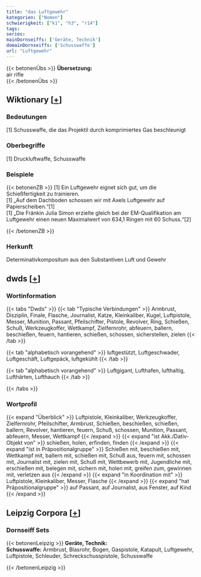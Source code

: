 ```yaml
---
title: "das Luftgewehr"
kategorien: ["Nomen"]
schwierigkeit: ["k1", "h3", "r14"]
tags:
series:
mainDornseiffs: ['Geräte, Technik']
domainDornseiffs: ['Schusswaffe']
url: "Luftgewehr"
---
```


{{< betonenÜbs >}}
**Übersetzung:**  
air rifle  
{{< /betonenÜbs >}}

## Wiktionary [[+](https://de.wiktionary.org/wiki/Luftgewehr)]

### Bedeutungen
[1] Schusswaffe, die das Projektil durch komprimiertes Gas beschleunigt  

### Oberbegriffe
[1] Druckluftwaffe, Schusswaffe  

### Beispiele
{{< betonenZB >}}
[1] Ein Luftgewehr eignet sich gut, um die Schießfertigkeit zu trainieren.  
[1] „Auf dem Dachboden schossen wir mit Axels Luftgewehr auf Papierscheiben.“[1]  
[1] „Die Fränkin Julia Simon erzielte gleich bei der EM-Qualifikation am Luftgewehr einen neuen Maximalwert von 634,1 Ringen mit 60 Schuss.“[2]  

{{< /betonenZB >}}
### Herkunft
Determinativkompositum aus den Substantiven Luft und Gewehr  



## dwds [[+](https://www.dwds.de/wb/Luftgewehr)]

### Wortinformation
{{< tabs "Dwds" >}}
{{< tab "Typische Verbindungen" >}}
Armbrust, Disziplin, Finale, Flasche, Journalist, Katze, Kleinkaliber, Kugel, Luftpistole, Messer, Munition, Passant, Pfeilschifter, Pistole, Revolver, Ring, Schießen, Schuß, Werkzeugkoffer, Wettkampf, Zielfernrohr, abfeuern, ballern, beschießen, feuern, hantieren, schießen, schossen, sicherstellen, zielen
{{< /tab >}}

{{< tab "alphabetisch vorangehend" >}}
luftgestützt, Luftgeschwader, Luftgeschäft, Luftgepäck, luftgekühlt
{{< /tab >}}

{{< tab "alphabetisch vorangehend" >}}
Luftgigant, Lufthafen, lufthaltig, Lufthärten, Lufthauch
{{< /tab >}}

{{< /tabs >}}

### Wortprofil
{{< expand "Überblick" >}} Luftpistole, Kleinkaliber, Werkzeugkoffer, Zielfernrohr, Pfeilschifter, Armbrust, Schießen, beschießen, schießen, ballern, Revolver, hantieren, feuern, Schuß, schossen, Munition, Passant, abfeuern, Messer, Wettkampf {{< /expand >}}
{{< expand "ist Akk./Dativ-Objekt von" >}} schießen, holen, erfinden, finden {{< /expand >}}
{{< expand "ist in Präpositionalgruppe" >}} Schießen mit, beschießen mit, Wettkampf mit, ballern mit, schießen mit, Schuß aus, feuern mit, schossen mit, Journalist mit, zielen mit, Schuß mit, Wettbewerb mit, Jugendliche mit, erschießen mit, belegen mit, sichern mit, holen mit, greifen zum, gewinnen mit, verletzen aus {{< /expand >}}
{{< expand "in Koordination mit" >}} Luftpistole, Kleinkaliber, Messer, Flasche {{< /expand >}}
{{< expand "hat Präpositionalgruppe" >}} auf Passant, auf Journalist, aus Fenster, auf Kind {{< /expand >}}

## Leipzig Corpora [[+](https://corpora.uni-leipzig.de/en/res?word=Luftgewehr&corpusId=deu_newscrawl-public_2018)]

### Dornseiff Sets
{{< betonenLeipzig >}}
**Geräte, Technik:**  
**Schusswaffe:** Armbrust, Blasrohr, Bogen, Gaspistole, Katapult, Luftgewehr, Luftpistole, Schleuder, Schreckschusspistole, Schusswaffe  

{{< /betonenLeipzig >}}

